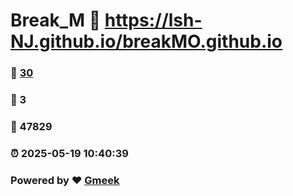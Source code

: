 # Break_M :link: https://lsh-NJ.github.io/breakMO.github.io 
### :page_facing_up: [30](https://lsh-NJ.github.io/breakMO.github.io/tag.html) 
### :speech_balloon: 3 
### :hibiscus: 47829 
### :alarm_clock: 2025-05-19 10:40:39 
### Powered by :heart: [Gmeek](https://github.com/Meekdai/Gmeek)
